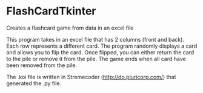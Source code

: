 # FlashCardTkinter
Creates a flashcard game from data in an excel file

This program takes in an excel file that has 2 columns (front and back). Each row represents a different card. The program randomly
displays a card and allows you to flip the card. Once flipped, you can either return the card to the pile or remove it from the pile.
The game ends when all card have been removed from the pile.

The .koi file is written in Stremecoder (http://do.pluricorp.com/) that generated the .py file.
